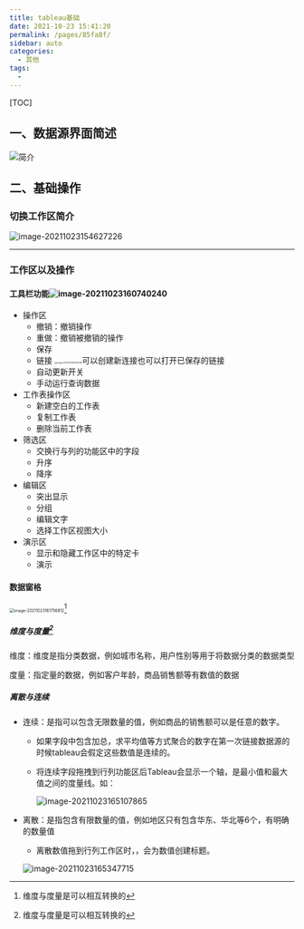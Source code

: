 ```yaml
---
title: tableau基础
date: 2021-10-23 15:41:20
permalink: /pages/85fa8f/
sidebar: auto
categories:
  - 其他
tags:
  - 
---
```

[TOC]

## 一、数据源界面简述

![简介](https://pic-xiaocao123-1304191709.cos.ap-guangzhou.myqcloud.com/image-20211023154627226.png)

## 二、基础操作

### 切换工作区简介

![image-20211023154627226](https://pic-xiaocao123-1304191709.cos.ap-guangzhou.myqcloud.com/image-20211023154627226.png)

<hr/>

### 工作区以及操作

#### 工具栏功能![image-20211023160740240](https://pic-xiaocao123-1304191709.cos.ap-guangzhou.myqcloud.com/image-20211023160740240.png)

- 操作区
  - 撤销：撤销操作
  - 重做：撤销被撤销的操作
  - 保存
  - 链接  <img src="https://pic-xiaocao123-1304191709.cos.ap-guangzhou.myqcloud.com/image-20211023161009081.png" alt="image-20211023161009081" style="zoom: 25%;" />可以创建新连接也可以打开已保存的链接
  - 自动更新开关
  - 手动运行查询数据
- 工作表操作区
  - 新建空白的工作表
  - 复制工作表
  - 删除当前工作表
- 筛选区
  - 交换行与列的功能区中的字段
  - 升序
  - 降序
- 编辑区
  - 突出显示
  - 分组
  - 编辑文字
  - 选择工作区视图大小
- 演示区
  - 显示和隐藏工作区中的特定卡
  - 演示

#### 数据窗格

<img src="https://pic-xiaocao123-1304191709.cos.ap-guangzhou.myqcloud.com/image-20211023161756812.png" alt="image-20211023161756812" style="zoom: 50%;" />[^1]

##### 维度与度量[^1]

维度：维度是指分类数据，例如城市名称，用户性别等用于将数据分类的数据类型

度量：指定量的数据，例如客户年龄，商品销售额等有数值的数据

[^1]: 维度与度量是可以相互转换的

##### 离散与连续

- 连续：是指可以包含无限数量的值，例如商品的销售额可以是任意的数字。

  - 如果字段中包含加总，求平均值等方式聚合的数字在第一次链接数据源的时候tableau会假定这些数值是连续的。

  - 将连续字段拖拽到行列功能区后Tableau会显示一个轴，是最小值和最大值之间的度量线。如：

    ![image-20211023165107865](https://pic-xiaocao123-1304191709.cos.ap-guangzhou.myqcloud.com/image-20211023165107865.png)

- 离散：是指包含有限数量的值，例如地区只有包含华东、华北等6个，有明确的数量值

  - 离散数值拖到行列工作区时，，会为数值创建标题。

  ![image-20211023165347715](https://pic-xiaocao123-1304191709.cos.ap-guangzhou.myqcloud.com/image-20211023165347715.png)
